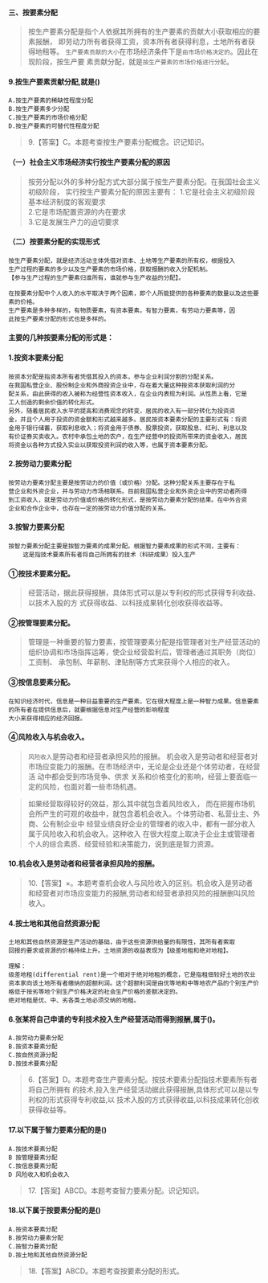 #### 三、按要素分配
>   按生产要素分配是指个人依据其所拥有的生产要素的贡献大小获取相应的要素报酬，
    即劳动力所有者获得工资，资本所有者获得利息，土地所有者获得地租等。
    `生产要素贡献的大小`在市场经济条件下是`由市场价格决定的`。因此在现阶段，按生产要
    素贡献分配，就是`按生产要素的市场价格进行分配`。

#### 9.按生产要素贡献分配,就是()
    A.按生产要素的稀缺性程度分配
    B.按生产要素多少分配
    C.按生产要素的市场价格分配
    D.按生产要素的可替代性程度分配
>   9.【答案】C。本题考查按生产要素分配概念。识记知识。

#### （一）社会主义市场经济实行按生产要素分配的原因
>   按劳分配以外的多种分配方式大部分属于按生产要素分配。在我国社会主义初级阶段，
实行按生产要素分配的原因主要有：
    1.它是社会主义初级阶段基本经济制度的客观要求  
    2.它是市场配置资源的内在要求  
    3.它是发展生产力的迫切要求  

#### （二）按要素分配的实现形式
    按生产要素分配，就是经济活动主体凭借对资本、土地等生产要素的所有权，根据投入
    生产过程的要素的多少以及生产要素的市场价格，获取报酬的收入分配机制。
    【参与生产过程的生产要素归谁所有，谁就参与生产收益的分配】。

    在按要素分配中个人收入的水平取决于两个因素，即个人所能提供的各种要素的数量以及这些要素的价格。
    生产要素是多种多样的，有物质要素，有资本要素，有智力要素，有劳动力要素等，因
    此按生产要素分配的形式也是多样的。

#### 主要的几种按要素分配的形式是：
#### 1.按资本要素分配
    按资本分配是指资本所有者凭借其投入的资本，参与企业利润分割的分配关系。
    在我国私营企业、股份制企业和外商投资企业中，存在着大量这种按资本获取利润的分
    配关系，由此获得的收入被称为经营性资本收入，在企业内表现为利润。从性质上看，它是
    工人创造的剩余价值的转化形式。
    另外，随着居民收入水平的提高和消费观念的转变，居民的收入有一部分转化为投资资
    金，并且个人用于投资的资金额和形式越来越多。居民按资本要素分配的主要形式有：将资
    金用于银行储蓄，获取利息收入；将资金用于债券、股票投资，获取股息、红利、利息以及
    有价证券买卖收入。农村中承包土地的农户，在生产经营中的投资所带来的资金收入，居民
    将资金以各种方式投入实业以获取投资利润的收入等，也属于资本要素分配。
#### 2.按劳动力要素分配
    按劳动力要素分配主要是按劳动力的价值（或价格）分配。这种分配关系主要存在于私
    营企业和外资企业，并与劳动力市场相联系。目前我国私营企业和外资企业中的劳动者所得
    到工资收入，就是劳动力价值或价格的转化形式，是按劳动力要素分配的结果。在中外合资
    企业和合作企业中，也存在一定的按劳动力价值分配的关系。
#### 3.按智力要素分配
    按智力要素分配主要是按智力要素的成果分配。根据智力要素成果的形式不同，主要有：
        这是指技术要素所有者将自己所拥有的技术（科研成果）投入生产
        
#### ①按技术要素分配。
>   经营活动，据此获得报酬，具体形式可以是以专利权的形式获得专利收益、以技术入股的方
    式获得收益、以科技成果转化创收获得收益等。
    
    
#### ②按管理要素分配。
>   管理是一种重要的智力要素，按管理要素分配是指管理者对生产经营活动的组织协调和市场指挥运筹，使企业经营盈利后，管理者通过其职务（岗位）工资制、
    承包制、年薪制、津贴制等方式来获得个人相应的收入。
    
#### ③按信息要素分配。
    在知识经济时代，信息是一种日益重要的生产要素，它在很大程度上是一种智力成果。信息要素的所有者在提供信息后，就要根据信息对生产经营的影响程度
    大小来获得相应的经济回报。
    
    
#### ④风险收入与机会收入。
>   `风险收入`是劳动者和经营者承担风险的报酬。
机会收入是劳动者和经营者对市场应变能力的报酬。在市场经济中，无论是企业还是个体劳动者，在经营活
    动中都会受到市场竞争、供求   关系和价格变化的影响，经营上要面临一定的风险，也面对着一些市场机遇。
    
>   如果经营取得较好的效益，那么其中就包含着风险收入，
而在把握市场机会所产生的可观的收益中，就包含着机会收入。个体劳动者、私营业主、外商、公有制企业中
    经营业绩良好企业的管理者的收入中，都有一部分收入属于风险收入和机会收入。这种收入
    在很大程度上取决于企业主或管理者个人的综合素质、经营经验和决策能力，说到底是智力资源。

#### 10.机会收入是劳动者和经营者承担风险的报酬。
>   10.【答案】×。本题考查机会收人与风险收入的区别。机会收入是劳动者
    和经营者对市场应变能力的报酬,劳动者和经营者承担风险的报酬删叫风险收入。
    
#### 4.按土地和其他自然资源分配
    土地和其他自然资源是生产活动的基础，由于这些资源供给量的有限性，其所有者索取
    回报的要求或资源的价格持续上升。土地资源的收益表现为【级差地租和绝对地租】。

    理解：
    级差地租(differential rent)是一个相对于绝对地租的概念，它是指租佃较好土地的农业资本家向该土地所有者缴纳的超额利润。这个超额利润是由优等地和中等地农产品的个别生产价格低于按劣等地个别生产价格决定的社会生产价格的差额决定的。
    绝对地租是优、中、劣各类土地必须交纳的地租。

#### 6.张某将自己申请的专利技术投入生产经营活动而得到报酬,属于()。
    A.按劳动力要素分配
    B.按资本要素分配
    C.按自然资源分配
    D.按技术要素分配
>   6.【答案】D。本题考查生产要素分配。按技术要素分配指技术要素所有者将自己所拥有
    的技术,投入生产经营活动据此获得报酬,具体形式可以是以专利权的形式获得专利收益,以
    技术入股的方式获得收益,以科技成果转化创收获得收益等。
    
#### 17.以下属于智力要素分配的是()
    A.按技术要素分配
    B 按管理要素分配
    C.按信息要素分配
    D 风险收入和机会收入
>   17.【答案】ABCD。本题考查智力要素分配。识记知识。    

#### 18.以下属于按要素分配的是()
    A.按资本要素分配
    B.按劳动力要素分配
    C.按智力要素分配
    D.按土地和其他自然资源分配
>   18.【答案】ABCD。本题考查按要素分配的形式。



